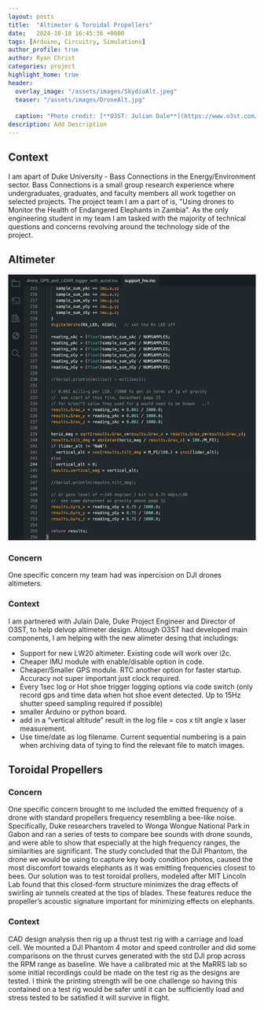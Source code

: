 ```yaml
---
layout: posts
title:  "Altimeter & Toroidal Propellers"
date:   2024-10-18 16:45:36 +0000
tags: [Arduino, Circuitry, Simulations]
author_profile: true
author: Ryan Christ
categories: project
highlight_home: true
header:
  overlay_image: "/assets/images/SkydioAlt.jpeg"
  teaser: "/assets/images/DroneAlt.jpg"
  
  caption: "Photo credit: [**O3ST: Julian Dale**](https://www.o3st.com/wp-content/uploads/2024/08/Skydio2crop-1536x948.jpeg)"
description: Add Description
---
```

## Context
I am apart of Duke University - Bass Connections in the Energy/Environment sector. Bass Connections is a small group research experience where undergraduates, graduates, and faculty members all work together on selected projects. The project team I am a part of is, "Using drones to Monitor the Health of Endangered Elephants in Zambia". As the only engineering student in my team I am tasked with the majority of technical questions and concerns revolving around the technology side of the project. 

## Altimeter
![arduino](/assets/images/ArduinoCodeSnip.png)
### Concern
One specific concern my team had was inpercision on DJI drones altimeters. 
### Context
I am partnered with Julain Dale, Duke Project Engineer and Director of O3ST, to help delvop altimeter design. Altough O3ST had developed main components, I am helping with the new alimeter desing that includings: 
* Support for new LW20 altimeter. Existing code will work over i2c.
* Cheaper IMU module with enable/disable option in code.
* Cheaper/Smaller GPS module. RTC another option for faster startup. Accuracy not super important just clock required.
* Every 1sec log or Hot shoe trigger logging options via code switch (only record gps and time data when hot shoe event detected. Up to 15Hz shutter speed sampling required if possible)
* smaller Arduino or python board.
* add in a “vertical altitude” result in the log file = cos x tilt angle x laser measurement.
* Use time/date as log filename. Current sequential numbering is a pain when archiving data of tying to find the relevant file to match images.


## Toroidal Propellers
### Concern
One specific concern brought to me included the emitted frequency of a drone with standard propellers frequency resembling a bee-like noise. Specifically, Duke researchers traveled to Wonga Wongue National Park in Gabon and ran a series of tests to compare bee sounds with drone sounds, and were able to show that especially at the high frequency ranges, the similarities are significant. The study concluded that the DJI Phantom, the drone we would be using to capture key body condition photos, caused the most discomfort towards elephants as it was emitting frequencies closest to bees. Our solution was to test toroidal prollers, modeled after MIT Lincoln Lab found that this closed-form structure minimizes the drag effects of swirling air tunnels created at the tips of blades. These features reduce the propeller’s acoustic signature important for minimizing effects on elephants.
### Context
CAD design analysis then rig up a thrust test rig with a carriage and load cell. We mounted a DJI Phantom 4 motor and speed controller and did some comparisons on the thrust curves generated with the std DJI prop across the RPM range as baseline. We have a calibrated mic at the MaRRS lab so some initial recordings could be made on the test rig as the designs are tested. I think the printing strength will be one challenge so having this contained on a test rig would be safer until it can be sufficiently load and stress tested to be satisfied it will survive in flight.